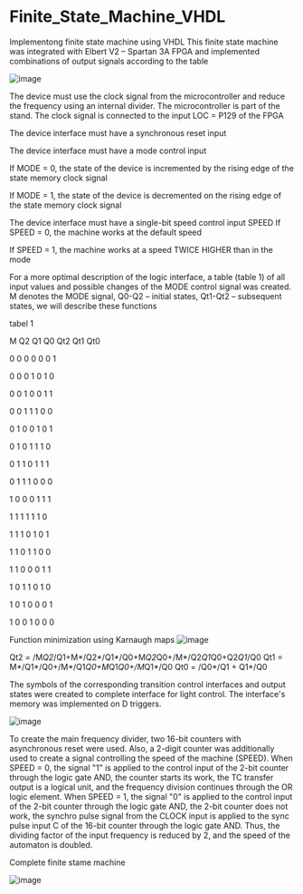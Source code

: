 # Finite_State_Machine_VHDL
Implementong finite state machine using VHDL
This finite state machine was integrated with Elbert V2 – Spartan 3A FPGA and implemented combinations of output signals according to the table

![image](https://user-images.githubusercontent.com/76002002/201373650-98f542bd-8f9f-4bee-a5ca-5fcf2ea40f46.png)

The device must use the clock signal from the microcontroller and reduce the frequency using an internal divider. The microcontroller is part of the stand. The clock signal is connected to the input LOC = P129 of the FPGA

The device interface must have a synchronous reset input

The device interface must have a mode control input

If MODE = 0, the state of the device is incremented by the rising edge of the state memory clock signal

If MODE = 1, the state of the device is decremented on the rising edge of the state memory clock signal

The device interface must have a single-bit speed control input SPEED
If SPEED = 0, the machine works at the default speed

If SPEED = 1, the machine works at a speed TWICE HIGHER than in the mode

For a more optimal description of the logic interface, a table (table 1) of all input values and possible changes of the MODE control signal was created.
M denotes the MODE signal, Q0-Q2 – initial states, Qt1-Qt2 – subsequent states, we will describe these functions

tabel 1

M	  Q2	Q1	Q0	Qt2	Qt1	Qt0

0 	0	  0	  0	  0	   0	1

0	  0	  0	  1	  0	   1	0

0	  0	  1	  0	  0	   1	1

0	  0	  1	  1	  1	   0	0

0	  1	  0	  0	  1	   0	1

0	  1	  0	  1	  1	   1	0

0	  1	  1	  0	  1	   1	1

0	  1	  1 	1	  0	   0	0

1	  0	  0	  0	  1	   1	1

1	  1	  1 	1	  1	   1	0

1	  1	  1	  0	  1  	 0	1

1	  1	  0	  1	  1	   0	0

1	  1	  0	  0	  0	   1	1

1	  0	  1	  1	  0	   1	0

1	  0	  1	  0	  0	   0	1

1	  0	  0	  1	  0	   0	0

Function minimization using Karnaugh maps
![image](https://user-images.githubusercontent.com/76002002/201374142-a0594b16-ddf6-4276-9f4b-69618bfb89d2.png)


   
Qt2 = /M*Q2*/Q1+M*/Q2*/Q1*/Q0+M*Q2*Q0+/M*/Q2*Q1*Q0+Q2*Q1*/Q0
Qt1 = M*/Q1*/Q0+/M*/Q1*Q0+M*Q1*Q0+/M*Q1*/Q0
Qt0 = /Q0*/Q1 + Q1*/Q0

The symbols of the corresponding transition control interfaces and output states were created to complete interface for light control.
The interface's memory was implemented on D triggers.

![image](https://user-images.githubusercontent.com/76002002/215768555-2077a878-82ca-48a9-aebd-cb14f5146975.png)


To create the main frequency divider, two 16-bit counters with asynchronous reset were used. Also, a 2-digit counter was additionally used to create a signal controlling the speed of the machine (SPEED).
When SPEED = 0, the signal "1" is applied to the control input of the 2-bit counter through the logic gate AND, the counter starts its work, the TC transfer output is a logical unit, and the frequency division continues through the OR logic element.
When SPEED = 1, the signal "0" is applied to the control input of the 2-bit counter through the logic gate AND, the 2-bit counter does not work, the synchro pulse signal from the CLOCK input is applied to the sync pulse input C of the 16-bit counter through the logic gate AND. Thus, the dividing factor of the input frequency is reduced by 2, and the speed of the automaton is doubled.

Complete finite stame machine

![image](https://user-images.githubusercontent.com/76002002/201375719-6505e38d-60c5-4d57-b7ba-1d931acfa8af.png)

